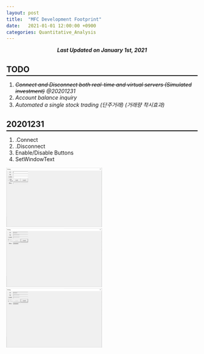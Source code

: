 ```yaml
---
layout: post
title:  "MFC Development Footprint"
date:   2021-01-01 12:00:00 +0900
categories: Quantitative_Analysis
---
```


<div style="text-align: center"><i><b>Last Updated on January 1st, 2021</b></i></div>

## TODO
<hr style="height: 2px; border:none; margin-top: -1em; margin-bottom:0.5em; padding: 0; background:black">

1. *~~Connect and Disconnect both real-time and virtual servers (Simulated investment)~~  @20201231*
2. *Account balance inquiry*
3. *Automated a single stock trading (단주거래) (거래량 착시효과)*

## 20201231
<hr style="height: 2px; border:none; margin-top: -1em; margin-bottom:0.5em; padding: 0; background:black">

1. .Connect
2. .Disconnect
3. Enable/Disable Buttons
4. SetWindowText

<img src="/img/MFC_idle.JPG" width = "50%">   
<img src="/img/MFC_real.JPG" width = "50%">   
<img src="/img/MFC_virtual.JPG" width = "50%">   
